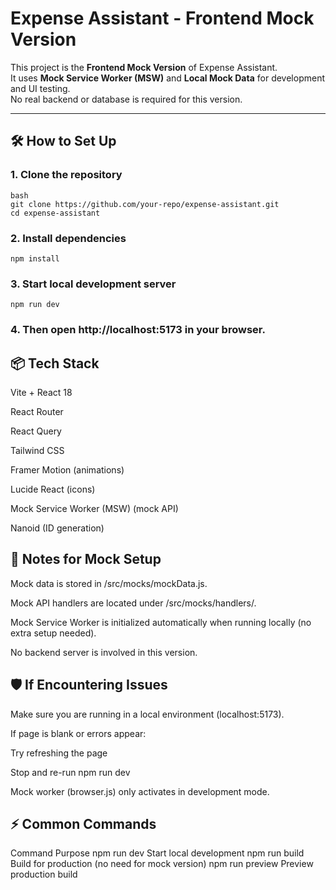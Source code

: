 # Expense Assistant - Frontend Mock Version
 
This project is the **Frontend Mock Version** of Expense Assistant.  
It uses **Mock Service Worker (MSW)** and **Local Mock Data** for development and UI testing.  
No real backend or database is required for this version.
 
---
 
## 🛠 How to Set Up


### 1. Clone the repository

```
bash
git clone https://github.com/your-repo/expense-assistant.git
cd expense-assistant
```

### 2. Install dependencies
 
```
npm install
```

### 3. Start local development server

```
npm run dev
```

### 4. Then open http://localhost:5173 in your browser.


## 📦 Tech Stack

Vite + React 18

React Router

React Query

Tailwind CSS

Framer Motion (animations)

Lucide React (icons)

Mock Service Worker (MSW) (mock API)

Nanoid (ID generation)

## 📄 Notes for Mock Setup
Mock data is stored in /src/mocks/mockData.js.

Mock API handlers are located under /src/mocks/handlers/.

Mock Service Worker is initialized automatically when running locally (no extra setup needed).

No backend server is involved in this version.

## 🛡 If Encountering Issues
Make sure you are running in a local environment (localhost:5173).

If page is blank or errors appear:

Try refreshing the page

Stop and re-run npm run dev

Mock worker (browser.js) only activates in development mode.

## ⚡ Common Commands

Command	Purpose
npm run dev	Start local development
npm run build	Build for production (no need for mock version)
npm run preview	Preview production build
